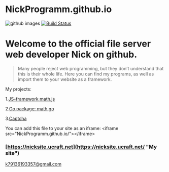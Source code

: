 # NickProgramm.github.io
![github images](https://blog.allo.ua/wp-content/uploads/GitHub-1.jpg)
[![Build Status](https://secure.travis-ci.org/yiisoft/yii.png)](https://jsfiddle.net)
# Welcome to the official file server web developer Nick on github.
>Many people reject web programming, but they don’t understand that this is their whole life.
Here you can find my programs, as well as import them to your website as a framework.

My projects:

1.[JS-framework math.js](https://NickProgramm.github.io/math.js "JS-framework math.js")

2.[Go package: math.go](https://NickProgramm.github.io/math.go "Go package: math.go")

3.[Captcha](https://NickProgramm.github.io/captcha.php "Captcha on PHP")

You can add this file to your site as an iframe:
&lt;iframe src="NickProgramm.github.io/">&lt;/iframe>
### [https://nicksite.ucraft.net](https://nicksite.ucraft.net/ "My site")
<k79136193357@gmail.com>
